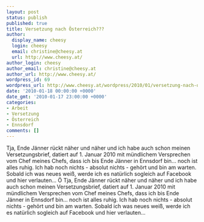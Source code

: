 ```yaml
---
layout: post
status: publish
published: true
title: Versetzung nach Österreich???
author:
  display_name: cheesy
  login: cheesy
  email: christine@cheesy.at
  url: http://www.cheesy.at/
author_login: cheesy
author_email: christine@cheesy.at
author_url: http://www.cheesy.at/
wordpress_id: 69
wordpress_url: http://www.cheesy.at/wordpress/2010/01/versetzung-nach-oesterreich/
date: '2010-01-18 00:00:00 +0000'
date_gmt: '2010-01-17 23:00:00 +0000'
categories:
- Arbeit
- Versetzung
- Österreich
- Ennsdorf
comments: []
---
```

<!--:de-->Tja, Ende Jänner rückt näher und näher und ich habe auch schon meinen Versetzungsbrief, datiert auf 1. Januar 2010 mit mündlichem Versprechen vom Chef meines Chefs, dass ich bis Ende Jänner in Ennsdorf bin... noch ist alles ruhig. Ich hab noch nichts - absolut nichts - gehört und bin am warten. Sobald ich was neues weiß, werde ich es natürlich sogleich auf Facebook und hier verlauten... Ö
<!--:--><!--:en-->Tja, Ende Jänner rückt näher und näher und ich habe auch schon meinen Versetzungsbrief, datiert auf 1. Januar 2010 mit mündlichem Versprechen vom Chef meines Chefs, dass ich bis Ende Jänner in Ennsdorf bin... noch ist alles ruhig. Ich hab noch nichts - absolut nichts - gehört und bin am warten. Sobald ich was neues weiß, werde ich es natürlich sogleich auf Facebook und hier verlauten...
<!--:-->
